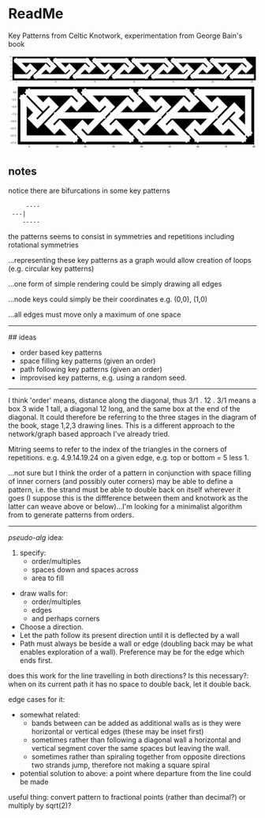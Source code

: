 
# ReadMe

Key Patterns from Celtic Knotwork, experimentation from George Bain's book

![Key Pattern](https://raw.githubusercontent.com/ariejdl/key-patterns/master/images/pat1.png "Key Pattern")
![Key Pattern](https://raw.githubusercontent.com/ariejdl/key-patterns/master/images/pat3.png "Key Pattern")

## notes

notice there are bifurcations in some key patterns

```
     ----
 ---|
    -----
```

the patterns seems to consist in
symmetries and repetitions
including rotational symmetries

...representing these key patterns as a graph
would allow creation of loops (e.g. circular key patterns)

...one form of simple rendering could be simply drawing all edges

...node keys could simply be their coordinates
e.g. (0,0), (1,0)

...all edges must move only a maximum of one space

---

## ideas

- order based key patterns
- space filling key patterns (given an order)
- path following key patterns (given an order)
- improvised key patterns, e.g. using a random seed.

---

I think 'order' means, distance along the diagonal, thus 3/1 . 12 . 3/1 means a box 3 wide 1 tall, a diagonal 12 long, and the same box at the end of the diagonal.  It could therefore be referring to the three stages in the diagram of the book, stage 1,2,3 drawing lines.  This is a different approach to the network/graph based approach I've already tried.

Mitring seems to refer to the index of the triangles in the corners of repetitions.  e.g. 4.9.14.19.24 on a given edge, e.g. top or bottom = 5 less 1.

...not sure but I think the order of a pattern in conjunction with space filling of inner corners (and possibly outer corners) may be able to define a pattern, i.e. the strand must be able to double back on itself wherever it goes (I suppose this is the diffference between them and knotwork as the latter can weave above or below)...I'm looking for a minimalist algorithm from to generate patterns from orders.

---

*pseudo-alg* idea:

1. specify:
	- order/multiples
	- spaces down and spaces across
	- area to fill
- draw walls for:
	- order/multiples
	- edges
	- and perhaps corners
- Choose a direction.
- Let the path follow its present direction until it is deflected by a wall
- Path must always be beside a wall or edge (doubling back may be what enables exploration of a wall).  Preference may be for the edge which ends first.

does this work for the line travelling in both directions?  Is this necessary?: when on its current path it has no space to double back, let it double back.

edge cases for it:

- somewhat related:
	- bands between can be added as additional walls as is they were horizontal or vertical edges (these may be inset first)
	- sometimes rather than following a diagonal wall a horizontal and vertical segment cover the same spaces but leaving the wall.
	- sometimes rather than spiraling together from opposite directions two strands jump, therefore not making a square spiral
- potential solution to above: a point where departure from the line could be made

useful thing: convert pattern to fractional points (rather than decimal?) or multiply by sqrt(2)?